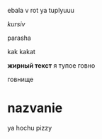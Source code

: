 ebala v rot
ya tuplyuuu

*kursiv*

parasha

kak kakat

**жирный текст**
я тупое говно

говнище

# nazvanie
ya hochu pizzy
